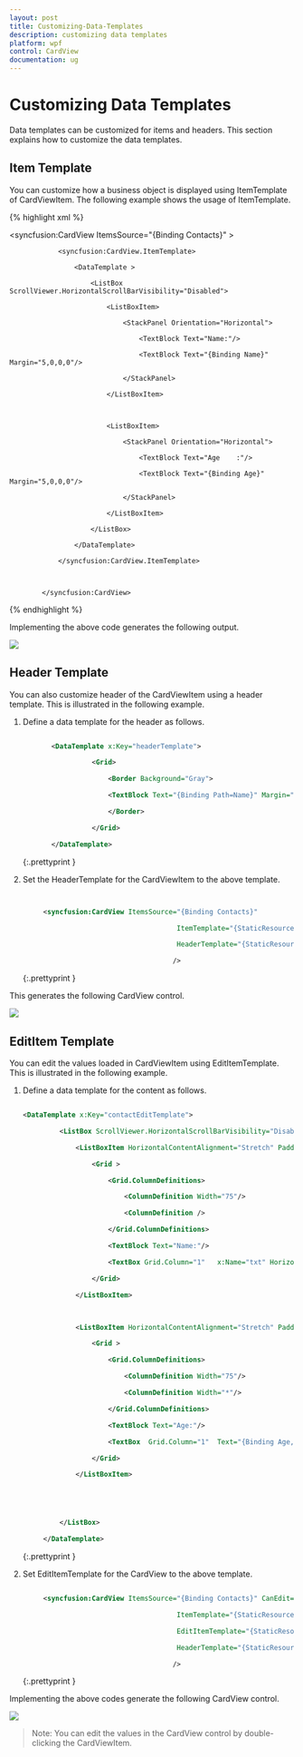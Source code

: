 ```yaml
---
layout: post
title: Customizing-Data-Templates
description: customizing data templates
platform: wpf
control: CardView
documentation: ug
---
```


# Customizing Data Templates

Data templates can be customized for items and headers. This section explains how to customize the data templates.

## Item Template 

You can customize how a business object is displayed using ItemTemplate of CardViewItem. The following example shows the usage of ItemTemplate.

{% highlight xml %}

  <syncfusion:CardView ItemsSource="{Binding Contacts}" >



                <syncfusion:CardView.ItemTemplate>

                    <DataTemplate >

                        <ListBox ScrollViewer.HorizontalScrollBarVisibility="Disabled">

                            <ListBoxItem>

                                <StackPanel Orientation="Horizontal">

                                    <TextBlock Text="Name:"/>

                                    <TextBlock Text="{Binding Name}" Margin="5,0,0,0"/>

                                </StackPanel>

                            </ListBoxItem>



                            <ListBoxItem>

                                <StackPanel Orientation="Horizontal">

                                    <TextBlock Text="Age    :"/>

                                    <TextBlock Text="{Binding Age}" Margin="5,0,0,0"/>

                                </StackPanel>

                            </ListBoxItem>

                        </ListBox>

                    </DataTemplate>

                </syncfusion:CardView.ItemTemplate>



            </syncfusion:CardView>


{% endhighlight %}




Implementing the above code generates the following output.



![](Customizing-Data-Templates_images/Customizing-Data-Templates_img1.png)




## Header Template 

You can also customize header of the CardViewItem using a header template. This is illustrated in the following example.

1. Define a data template for the header as follows.



   ~~~ xml

		  <DataTemplate x:Key="headerTemplate">

					<Grid>

						<Border Background="Gray">

						<TextBlock Text="{Binding Path=Name}" Margin="5" Foreground="White" VerticalAlignment="Center" FontWeight="Bold" FontFamily="Bookman Old Style" Grid.Column="1"/>

						</Border>

					</Grid>

		  </DataTemplate>

   ~~~
   {:.prettyprint }



2. Set the HeaderTemplate for the CardViewItem to the above template.



   ~~~ xml


		<syncfusion:CardView ItemsSource="{Binding Contacts}" 

										 ItemTemplate="{StaticResource contactTemplate}" 

										 HeaderTemplate="{StaticResource headerTemplate}"

										/>


   ~~~
   {:.prettyprint }


This generates the following CardView control.

![](Customizing-Data-Templates_images/Customizing-Data-Templates_img2.png)



## EditItem Template

You can edit the values loaded in CardViewItem using EditItemTemplate. This is illustrated in the following example.

1. Define a data template for the content as follows.



   ~~~ xml

   <DataTemplate x:Key="contactEditTemplate">

            <ListBox ScrollViewer.HorizontalScrollBarVisibility="Disabled" SelectedIndex="0" ToolTip="{Binding Path=Validation.HasError, ElementName=txt}">

                <ListBoxItem HorizontalContentAlignment="Stretch" Padding="1">

                    <Grid >

                        <Grid.ColumnDefinitions>

                            <ColumnDefinition Width="75"/>

                            <ColumnDefinition />

                        </Grid.ColumnDefinitions>

                        <TextBlock Text="Name:"/>

                        <TextBox Grid.Column="1"   x:Name="txt" HorizontalAlignment="Stretch" Text="{Binding Name, UpdateSourceTrigger=PropertyChanged, ValidatesOnDataErrors=True}" />

                    </Grid>

                </ListBoxItem>



                <ListBoxItem HorizontalContentAlignment="Stretch" Padding="1">

                    <Grid >

                        <Grid.ColumnDefinitions>

                            <ColumnDefinition Width="75"/>

                            <ColumnDefinition Width="*"/>

                        </Grid.ColumnDefinitions>

                        <TextBlock Text="Age:"/>

                        <TextBox  Grid.Column="1"  Text="{Binding Age, UpdateSourceTrigger=PropertyChanged, ValidatesOnDataErrors=True}" />

                    </Grid>

                </ListBoxItem>





            </ListBox>

        </DataTemplate>


   ~~~
   {:.prettyprint }


2. Set EditItemTemplate for the CardView to the above template.


   ~~~ xml

		<syncfusion:CardView ItemsSource="{Binding Contacts}" CanEdit="True" 

										 ItemTemplate="{StaticResource contactTemplate}" 

										 EditItemTemplate="{StaticResource contactEditTemplate}"

										 HeaderTemplate="{StaticResource headerTemplate}"

										/>


   ~~~
   {:.prettyprint }




Implementing the above codes generate the following CardView control. 



![](Customizing-Data-Templates_images/Customizing-Data-Templates_img3.png)



 > Note: You can edit the values in the CardView control by double-clicking the CardViewItem.



